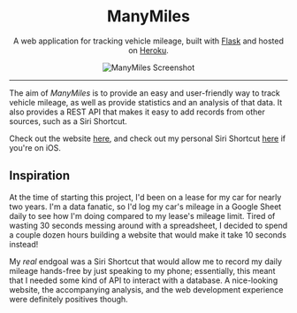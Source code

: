<!-- <p align="center">
  <img src="https://github.com/jakebrehm/personal-website-v2/blob/master/img/logo.png" width="100" alt="Personal Portfolio Logo"/>
</p> -->

<h1 align="center">ManyMiles</h1>

<p align="center">
    A web application for tracking vehicle mileage, built with <a href="https://github.com/pallets/flask" target="_blank">Flask</a> and hosted on <a href="https://www.heroku.com/" target="_blank">Heroku</a>.
</p>

<p align="center">
  <img src="https://github.com/jakebrehm/manymiles/blob/master/img/screenshot.png" alt="ManyMiles Screenshot"/>
</p>

---

The aim of *ManyMiles* is to provide an easy and user-friendly way to track vehicle mileage, as well as provide statistics and an analysis of that data. It also provides a REST API that makes it easy to add records from other sources, such as a Siri Shortcut.

Check out the website [here](https://www.manymiles.app), and check out my personal Siri Shortcut [here](https://www.icloud.com/shortcuts/3da05ad93cbe417cb12ee8f9922f0654) if you're on iOS.

## Inspiration

At the time of starting this project, I'd been on a lease for my car for nearly two years. I'm a data fanatic, so I'd log my car's mileage in a Google Sheet daily to see how I'm doing compared to my lease's mileage limit. Tired of wasting 30 seconds messing around with a spreadsheet, I decided to spend a couple dozen hours building a website that would make it take 10 seconds instead!

My *real* endgoal was a Siri Shortcut that would allow me to record my daily mileage hands-free by just speaking to my phone; essentially, this meant that I needed some kind of API to interact with a database. A nice-looking website, the accompanying analysis, and the web development experience were definitely positives though.
